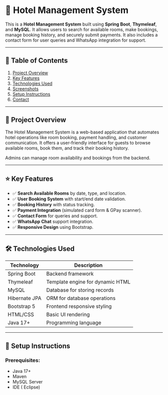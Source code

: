 # 🏨 Hotel Management System

This is a **Hotel Management System** built using **Spring Boot**, **Thymeleaf**, and **MySQL**. It allows users to search for available rooms, make bookings, manage booking history, and securely submit payments. It also includes a contact form for user queries and WhatsApp integration for support.

---

## 📖 Table of Contents

1. [Project Overview](#project-overview)  
2. [Key Features](#key-features)  
3. [Technologies Used](#technologies-used)  
4. [Screenshots](#screenshots)  
5. [Setup Instructions](#setup-instructions)  
6. [Contact](#contact)

---

## 📌 Project Overview

The Hotel Management System is a web-based application that automates hotel operations like room booking, payment handling, and customer communication. It offers a user-friendly interface for guests to browse available rooms, book them, and track their booking history.

Admins can manage room availability and bookings from the backend.

---

## ⭐ Key Features

- ✅ **Search Available Rooms** by date, type, and location.
- ✅ **User Booking System** with start/end date validation.
- ✅ **Booking History** with status tracking.
- ✅ **Payment Integration** (simulated card form & GPay scanner).
- ✅ **Contact Form** for queries and support.
- ✅ **WhatsApp Chat** support integration.
- ✅ **Responsive Design** using Bootstrap.

---

## 🛠 Technologies Used

| Technology     | Description                         |
|----------------|-------------------------------------|
| Spring Boot    | Backend framework                   |
| Thymeleaf      | Template engine for dynamic HTML    |
| MySQL          | Database for storing records        |
| Hibernate JPA  | ORM for database operations         |
| Bootstrap 5    | Frontend responsive styling         |
| HTML/CSS       | Basic UI rendering                  |
| Java 17+       | Programming language                |

---

## 🚀 Setup Instructions

### Prerequisites:
- Java 17+
- Maven
- MySQL Server
- IDE ( Eclipse)

